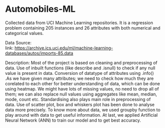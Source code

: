 # Automobiles-ML

Collected data from UCI Machine Learning repositories. It is a regression problem containing 205 instances and 26 attributes with both numerical and categorical values. 

Data Source:  
link: https://archive.ics.uci.edu/ml/machine-learning-databases/autos/imports-85.data

Description: 
Most of the project is based on cleaning and preprocessing of data. Use of inbuilt functions (like describe and .isnull) to check if any null value is present in data. Conversion of datatype of attributes using .info() .As we have given many attributes; we need to check how much they are corelated to each other for better understanding of data, which can be done using heatmap. We might have lots of missing values, no need to drop all of them; we can also replace null values using aggregates like mean, median, mode, count etc. Standardising also plays main role in preprocessing of data. Use of scatter plot, box and whiskers plot has been done to analyse data more precisely. To know more about data, we used groupby function to play around with data to get useful information. At last, we applied Artificial Neural Network (ANN) to train our model and to get best accuracy.
